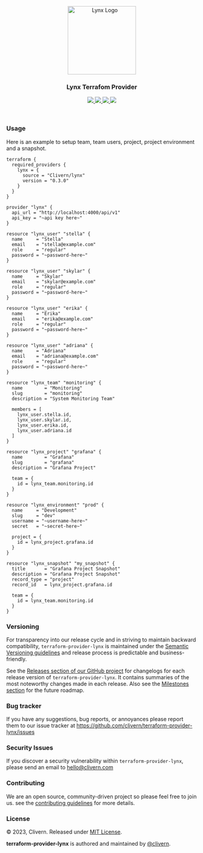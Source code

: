 <p align="center">
    <img alt="Lynx Logo" src="https://www.vectorlogo.zone/logos/hashicorp/hashicorp-icon.svg" width="180" />
    <h3 align="center">Lynx Terrafom Provider</h3>
    <p align="center">
        <a href="https://github.com/Clivern/terraform-provider-lynx/actions/workflows/test.yml">
            <img src="https://github.com/Clivern/terraform-provider-lynx/actions/workflows/test.yml/badge.svg"/>
        </a>
        <a href="https://github.com/clivern/terraform-provider-lynx/releases">
            <img src="https://img.shields.io/badge/Version-0.3.0-1abc9c.svg">
        </a>
        <a href="https://registry.terraform.io/providers/Clivern/lynx/latest">
            <img src="https://img.shields.io/badge/Provider-0.3.0-yellow.svg">
        </a>
        <a href="https://github.com/clivern/terraform-provider-lynx/blob/master/LICENSE">
            <img src="https://img.shields.io/badge/LICENSE-MIT-orange.svg">
        </a>
    </p>
</p>
<br/>


### Usage

Here is an example to setup team, team users, project, project environment and a snapshot.

```hcl
terraform {
  required_providers {
    lynx = {
      source = "Clivern/lynx"
      version = "0.3.0"
    }
  }
}

provider "lynx" {
  api_url = "http://localhost:4000/api/v1"
  api_key = "~api key here~"
}

resource "lynx_user" "stella" {
  name     = "Stella"
  email    = "stella@example.com"
  role     = "regular"
  password = "~password-here~"
}

resource "lynx_user" "skylar" {
  name     = "Skylar"
  email    = "skylar@example.com"
  role     = "regular"
  password = "~password-here~"
}

resource "lynx_user" "erika" {
  name     = "Erika"
  email    = "erika@example.com"
  role     = "regular"
  password = "~password-here~"
}

resource "lynx_user" "adriana" {
  name     = "Adriana"
  email    = "adriana@example.com"
  role     = "regular"
  password = "~password-here~"
}

resource "lynx_team" "monitoring" {
  name        = "Monitoring"
  slug        = "monitoring"
  description = "System Monitoring Team"

  members = [
    lynx_user.stella.id,
    lynx_user.skylar.id,
    lynx_user.erika.id,
    lynx_user.adriana.id
  ]
}

resource "lynx_project" "grafana" {
  name        = "Grafana"
  slug        = "grafana"
  description = "Grafana Project"

  team = {
    id = lynx_team.monitoring.id
  }
}

resource "lynx_environment" "prod" {
  name     = "Development"
  slug     = "dev"
  username = "~username-here~"
  secret   = "~secret-here~"

  project = {
    id = lynx_project.grafana.id
  }
}

resource "lynx_snapshot" "my_snapshot" {
  title       = "Grafana Project Snapshot"
  description = "Grafana Project Snapshot"
  record_type = "project"
  record_id   = lynx_project.grafana.id

  team = {
    id = lynx_team.monitoring.id
  }
}
```


### Versioning

For transparency into our release cycle and in striving to maintain backward compatibility, `terraform-provider-lynx` is maintained under the [Semantic Versioning guidelines](https://semver.org/) and release process is predictable and business-friendly.

See the [Releases section of our GitHub project](https://github.com/clivern/terraform-provider-lynx/releases) for changelogs for each release version of `terraform-provider-lynx`. It contains summaries of the most noteworthy changes made in each release. Also see the [Milestones section](https://github.com/clivern/terraform-provider-lynx/milestones) for the future roadmap.


### Bug tracker

If you have any suggestions, bug reports, or annoyances please report them to our issue tracker at https://github.com/clivern/terraform-provider-lynx/issues


### Security Issues

If you discover a security vulnerability within `terraform-provider-lynx`, please send an email to [hello@clivern.com](mailto:hello@clivern.com)


### Contributing

We are an open source, community-driven project so please feel free to join us. see the [contributing guidelines](CONTRIBUTING.md) for more details.


### License

© 2023, Clivern. Released under [MIT License](https://opensource.org/licenses/mit-license.php).

**terraform-provider-lynx** is authored and maintained by [@clivern](http://github.com/clivern).
